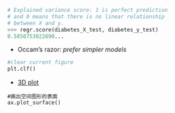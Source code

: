 ```python
# Explained variance score: 1 is perfect prediction
# and 0 means that there is no linear relationship
# between X and y.
>>> regr.score(diabetes_X_test, diabetes_y_test)
0.5850753022690...
```

- Occam’s razor: *prefer simpler models*

```python
#clear current figure
plt.clf()
```

- [3D plot](https://scikit-learn.org/stable/auto_examples/linear_model/plot_ols_3d.html)

```
#画出空间图形的表面
ax.plot_surface() 
```

